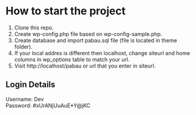 # How to start the project

1. Clone this repo.
2. Create wp-config.php file based on wp-config-sample.php.
3. Create database and import pabau.sql file (file is located in theme folder).
4. If your local addres is different then localhost, change siteurl and home columns in wp_options table to match your url.
5. Visit http://localhost/pabau or url that you enter in siteurl.

## Login Details

Username: Dev\
Password: #xUrANjUuAuE\*Y@jKC
